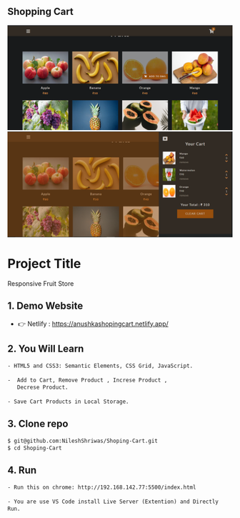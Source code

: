 ## Shopping Cart

![Anushka Web](Home.png)
![Anushka Web](Cart.png)

# Project Title

Responsive Fruit Store

## 1. Demo Website

- 👉 Netlify : https://anushkashopingcart.netlify.app/

## 2. You Will Learn

```
- HTML5 and CSS3: Semantic Elements, CSS Grid, JavaScript.

-  Add to Cart, Remove Product , Increse Product ,
   Decrese Product.

- Save Cart Products in Local Storage.
```

## 3. Clone repo

```
$ git@github.com:NileshShriwas/Shoping-Cart.git
$ cd Shoping-Cart
```

## 4. Run

```
- Run this on chrome: http://192.168.142.77:5500/index.html

- You are use VS Code install Live Server (Extention) and Directly Run.
```

